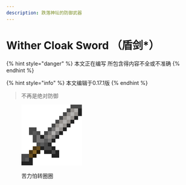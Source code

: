 ```yaml
---
description: 跌落神坛的防御武器
---
```


# Wither Cloak Sword （盾剑\*）

{% hint style="danger" %}
本文正在编写 所包含得内容不全或不准确
{% endhint %}

{% hint style="info" %}
本文编辑于0.17.1版
{% endhint %}

> 不再是绝对防御

<figure><img src="../.gitbook/assets/Minecraft_items_stone_sword.png" alt=""><figcaption><p>苦力怕转圈圈</p></figcaption></figure>
